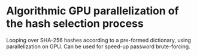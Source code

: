 # Algorithmic GPU parallelization of the hash selection process

Looping over SHA-256 hashes according to a pre-formed dictionary, using parallelization on GPU.
Can be used for speed-up password brute-forcing.
